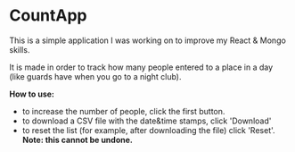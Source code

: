 # CountApp

This is a simple application I was working on to improve my React & Mongo skills.

It is made in order to track how many people entered to a place in a day (like guards have when you go to a night club).

<b>How to use:</b> 
* to increase the number of people, click the first button.
* to download a CSV file with the date&time stamps, click 'Download'
* to reset the list (for example, after downloading the file) click 'Reset'.  <B> Note: this cannot be undone. </B>
